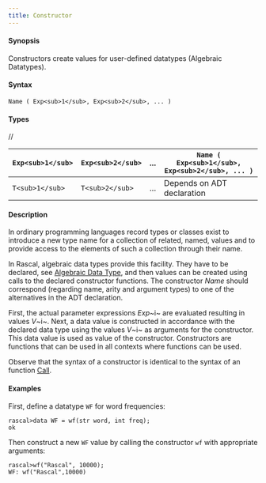 ```yaml
---
title: Constructor
---
```


#### Synopsis

Constructors create values for user-defined datatypes (Algebraic Datatypes).

#### Syntax

`Name ( Exp<sub>1</sub>, Exp<sub>2</sub>, ... )`

#### Types

//

| `Exp<sub>1</sub>` | `Exp<sub>2</sub>` | ... |  `Name ( Exp<sub>1</sub>, Exp<sub>2</sub>, ... )`  |
| --- | --- | --- | --- |
| `T<sub>1</sub>`   | `T<sub>2</sub>`   | ... | Depends on ADT declaration           |


#### Description

In ordinary programming languages record types or classes exist to introduce a new type name for a collection of related, 
named, values and to provide access to the elements of such a collection through their name. 

In Rascal, algebraic data types provide this facility. They have to be declared, see [Algebraic Data Type](../../../../Rascal/Declarations/AlgebraicDataType), and
then values can be created using calls to the declared constructor functions.
The constructor _Name_ should correspond (regarding name, arity and argument types) to one of the alternatives
in the ADT declaration.

First, the actual parameter expressions _Exp_~i~ are evaluated resulting in values _V_~i~.
Next, a data value is constructed in accordance with the declared data type
using the values _V_~i~ as arguments for the constructor. This data value is used as value of the constructor. 
Constructors are functions that can be used in all contexts where functions can be used.

Observe that the syntax of a constructor is identical to the syntax of an function [Call](../../../../Rascal/Expressions/Call).

#### Examples

First, define a datatype `WF` for word frequencies:

```rascal-shell
rascal>data WF = wf(str word, int freq);
ok
```
Then construct a new `WF` value by calling the constructor `wf` with appropriate arguments:

```rascal-shell
rascal>wf("Rascal", 10000);
WF: wf("Rascal",10000)
```


